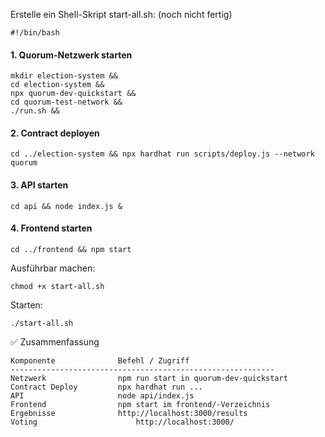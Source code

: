 Erstelle ein Shell-Skript start-all.sh: (noch nicht fertig)

    #!/bin/bash

#### 1. Quorum-Netzwerk starten
    
    mkdir election-system && 
    cd election-system &&
    npx quorum-dev-quickstart &&
    cd quorum-test-network && 
    ./run.sh &&

#### 2. Contract deployen
    cd ../election-system && npx hardhat run scripts/deploy.js --network quorum

#### 3. API starten
    cd api && node index.js &

#### 4. Frontend starten
    cd ../frontend && npm start

Ausführbar machen:

    chmod +x start-all.sh

Starten:

    ./start-all.sh

✅ Zusammenfassung

    Komponente	            Befehl / Zugriff
    -----------------------------------------------------------
    Netzwerk	            npm run start in quorum-dev-quickstart
    Contract Deploy	        npx hardhat run ...
    API	                    node api/index.js
    Frontend	            npm start im frontend/-Verzeichnis
    Ergebnisse	            http://localhost:3000/results
    Voting	                    http://localhost:3000/
